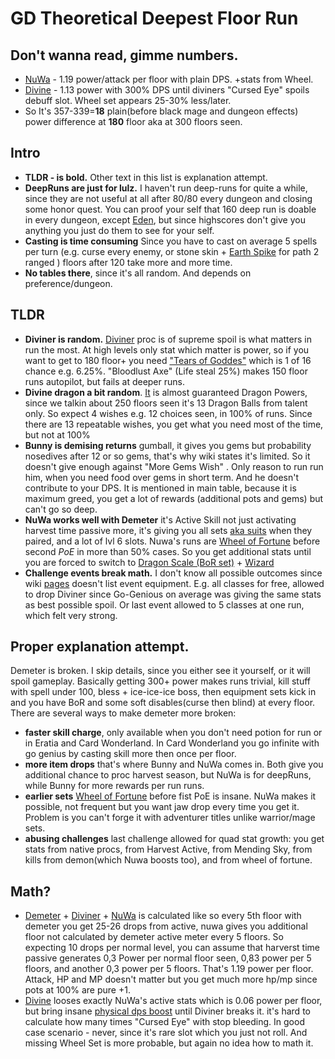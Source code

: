 # GD Theoretical Deepest Floor Run
## Don't wanna read, gimme numbers.
- [NuWa](https://gdmaze.fandom.com/wiki/Nuwa) - 1.19 power/attack per floor with plain DPS. +stats from Wheel.
- [Divine](https://gdmaze.fandom.com/wiki/Divine_Dragon) - 1.13 power with 300% DPS until diviners  "Cursed Eye" spoils debuff slot. Wheel set appears 25-30% less/later.
- So It's 357-339=**18** plain(before black mage and dungeon effects) power difference at **180** floor aka at 300 floors seen.

## Intro
- **TLDR - is bold.** Other text in this list is explanation attempt.
- **DeepRuns are just for lulz.** I haven't run deep-runs for quite a while, since they are not useful at all after 80/80 every dungeon and closing some honor quest. You can proof your self that 160 deep run is doable in every dungeon, except [Eden](https://gdmaze.fandom.com/wiki/Eden%27s_Land), but since highscores don't give you anything you just do them to see for your self.
- **Casting is time consuming** Since you have to cast on average 5 spells per turn (e.g. curse every enemy, or stone skin + [Earth Spike](https://gdmaze.fandom.com/wiki/Earth_Spike) for path 2 ranged ) floors after 120 take more and more time.
- **No tables there**, since it's all random. And depends on preference/dungeon.

## TLDR
- **Diviner is random.** [Diviner](https://gdmaze.fandom.com/wiki/Diviner) proc is of supreme spoil is what matters in run the most. At high levels only stat which matter is power, so if you want to get to 180 floor+ you need ["Tears of Goddes"](https://gdmaze.fandom.com/wiki/Temple_of_Mars#Spoils) which is 1 of 16 chance e.g. 6.25%.  "Bloodlust Axe" (Life steal 25%) makes 150 floor runs autopilot, but fails at deeper runs.
- **Divine dragon a bit random**. [It](https://gdmaze.fandom.com/wiki/Divine_Dragon) is almost guaranteed Dragon Powers, since we talkin about 250 floors seen it's 13 Dragon Balls from talent only. So expect 4 wishes e.g. 12 choices seen, in 100% of runs. Since there are 13 repeatable wishes, you get what you need most of the time, but not at 100%
- **Bunny is demising returns** gumball, it gives you gems but probability nosedives after 12 or so gems, that's why wiki states it's limited. So it doesn't give enough against "More Gems Wish" . Only reason to run run him, when you need food over gems in short term. And he doesn't contribute to your DPS. It is mentioned in main table, because it is maximum greed, you get a lot of rewards (additional pots and gems) but can't go so deep.
- **NuWa works well with Demeter**  it's Active Skill not just activating harvest time passive more, it's giving you all sets [aka suits](https://gdmaze.fandom.com/wiki/Equipment_Suits) when they paired, and a lot of lvl 6 slots. Nuwa's runs are [Wheel of Fortune](https://gdmaze.fandom.com/wiki/Wheel_of_Fortune_Suit) before second *PoE* in more than 50% cases.  So you get additional stats until you are forced to switch to [Dragon Scale (BoR set)](https://gdmaze.fandom.com/wiki/Dragon_Scale_Suit)  + [Wizard ](https://gdmaze.fandom.com/wiki/Wizard%27s_Suit)
- **Challenge events break math.** I don't know all possible outcomes since wiki [pages](https://gdmaze.fandom.com/wiki/Challenge_Maze_(Summer_2022)) doesn't list event equipment. E.g. all classes for free, allowed to drop Diviner since Go-Genious  on average was giving the same stats as best possible spoil. Or last event allowed to 5 classes at one run, which felt very strong.

## Proper explanation attempt.
Demeter is broken. I skip details, since you either see it yourself, or it will spoil gameplay. Basically getting 300+ power makes runs trivial, kill stuff with spell under 100, bless + ice-ice-ice boss, then equipment sets kick in and you have BoR and some  soft disables(curse then blind) at every floor. There are several ways to make demeter more broken:
- **faster skill charge**, only available when you don't need potion for run or in Eratia and Card Wonderland. In Card Wonderland you go infinite with go genius by casting skill more then once per floor.
- **more item drops** that's where Bunny and NuWa comes in. Both give you additional chance to proc harvest season, but NuWa is for deepRuns, while Bunny for more rewards per run runs.
- **earlier sets**  [Wheel of Fortune](https://gdmaze.fandom.com/wiki/Wheel_of_Fortune_Suit) before fist PoE is insane. NuWa makes it possible, not frequent but you want jaw drop every time you get it. Problem is you can't forge it with adventurer titles unlike warrior/mage sets.
- **abusing challenges** last challenge allowed for quad stat growth: you get stats from native procs, from Harvest Active, from Mending Sky, from kills from demon(which Nuwa boosts too), and from wheel of fortune.

## Math?
- [Demeter](https://gdmaze.fandom.com/wiki/Demeter) + [Diviner](https://gdmaze.fandom.com/wiki/Diviner) + [NuWa](https://gdmaze.fandom.com/wiki/Nuwa) is calculated like so every 5th floor with demeter you get 25-26 drops from active, nuwa gives you additional floor not calculated by demeter active meter every 5 floors. So expecting 10 drops per normal level, you can assume that harverst time passive generates 0,3 Power per normal floor seen, 0,83 power per 5 floors, and another 0,3 power per 5 floors. That's  1.19 power per floor. Attack, HP and MP doesn't matter but you get much more hp/mp since pots at 100% are pure +1.
- [Divine](https://gdmaze.fandom.com/wiki/Divine_Dragon) looses exactly NuWa's active stats which is 0.06 power per floor, but bring insane [physical dps boost](https://gdmaze.fandom.com/wiki/Evil_Dragon_Bloodline) until Diviner breaks it. it's hard to calculate how many times "Cursed Eye" with stop bleeding. In good case scenario - never, since it's rare slot which you just not roll. And missing Wheel Set is more probable, but again no idea how to math it.

